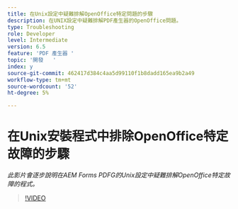 ```yaml
---
title: 在Unix設定中疑難排解OpenOffice特定問題的步驟
description: 在UNIX設定中疑難排解PDF產生器的OpenOffice問題。
type: Troubleshooting
role: Developer
level: Intermediate
version: 6.5
feature: 'PDF 產生器 '
topic: '開發   '
index: y
source-git-commit: 462417d384c4aa5d99110f1b8dadd165ea9b2a49
workflow-type: tm+mt
source-wordcount: '52'
ht-degree: 5%

---
```



# 在Unix安裝程式中排除OpenOffice特定故障的步驟

*此影片會逐步說明在AEM Forms PDFG的Unix設定中疑難排解OpenOffice特定故障的程式。*

>[!VIDEO](https://video.tv.adobe.com/v/335551?quality=9&learn=on)

